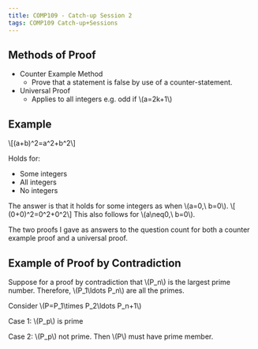 ```yaml
---
title: COMP109 - Catch-up Session 2
tags: COMP109 Catch-up+Sessions
---
```

## Methods of Proof
* Counter Example Method
	* Prove that a statement is false by use of a counter-statement.
* Universal Proof
	* Applies to all integers e.g. odd if &#92;(a=2k+1&#92;)
	
## Example
&#92;[(a+b)^2=a^2+b^2&#92;]

Holds for:

* Some integers
* All integers
* No integers

The answer is that it holds for some integers as when &#92;(a=0,\ b=0&#92;). &#92;[ (0+0)^2=0^2+0^2&#92;] This also follows for &#92;(a\neq0,\ b=0&#92;).

The two proofs I gave as answers to the question count for both a counter example proof and a universal proof.

## Example of Proof by Contradiction
Suppose for a proof by contradiction that &#92;(P_n&#92;) is the largest prime number. Therefore, &#92;(P_1\ldots P_n&#92;) are all the primes.

Consider &#92;(P=P_1\times P_2\ldots P_n+1&#92;)

Case 1: &#92;(P_p&#92;) is prime

Case 2: &#92;(P_p&#92;) not prime. Then &#92;(P&#92;) must have prime member.
